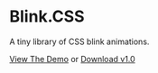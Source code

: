 # Blink.CSS

A tiny library of CSS blink animations.

[View The Demo](https://thecssking.github.io/BlinkCSS/demo/index.html) or [Download v1.0](https://github.com/thecssking/BlinkCSS/releases/download/1.0/blink.css)
